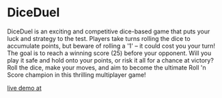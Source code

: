 # DiceDuel

DiceDuel is an exciting and competitive dice-based game that puts your luck and strategy to the test. Players take turns rolling the dice to accumulate points, but beware of rolling a '1' – it could cost you your turn! The goal is to reach a winning score (25) before your opponent. Will you play it safe and hold onto your points, or risk it all for a chance at victory? Roll the dice, make your moves, and aim to become the ultimate Roll 'n Score champion in this thrilling multiplayer game!

[live demo at](https://rudrakshj21.github.io/DiceDuel/)
